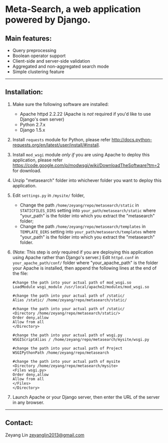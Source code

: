 # Meta-Search, a web application powered by Django.

## Main features:
- Query preprocessing
- Boolean operator support
- Client-side and server-side validation
- Aggregated and non-aggregated search mode
- Simple clustering feature
- - -
## Installation:

1. Make sure the following software are installed:
    - Apache httpd 2.2.22 (Apache is *not* required if you'd like to use Django's own server)
    - Python 2.7.x
    - Django 1.5.x

2. Install `requests` module for Python, please refer http://docs.python-requests.org/en/latest/user/install/#install.

3. Install `mod_wsgi` module *only if* you are using Apache to deploy this application, please refer https://code.google.com/p/modwsgi/wiki/DownloadTheSoftware?tm=2 for download.

4. Unzip "metasearch" folder into whichever folder you want to deploy this application.

5. Edit `settings.py` in `/mysite/` folder,
    - Change the path `/home/zeyang/repo/metasearch/static` in `STATICFILES_DIRS` setting into `your_path/metasearch/static` where "your_path" is the folder into which you extract the "metasearch" folder;
    - Change the path `/home/zeyang/repo/metasearch/templates` in `TEMPLATE_DIRS` setting into `your_path/metasearch/templates` where "your_path" is the folder into which you extract the "metasearch" folder.

6. (Note: This step is *only* required if you are deploying this application using Apache rather than Django's server.) Edit `httpd.conf` in `your_apache_path/conf/` folder where "your_apache_path" is the folder your Apache is installed, then append the following lines at the end of the file:

    ```
    #change the path into your actual path of mod_wsgi.so
    LoadModule wsgi_module /usr/local/apache2/modules/mod_wsgi.so

    #change the path into your actual path of /static/
    Alias /static/ /home/zeyang/repo/metasearch/static/

    #change the path into your actual path of /static/
    <Directory /home/zeyang/repo/metasearch/static/>
    Order deny,allow
    Allow from all
    </Directory>
    
    #change the path into your actual path of wsgi.py
    WSGIScriptAlias / /home/zeyang/repo/metasearch/mysite/wsgi.py

    #change the path into your actual path of Project
    WSGIPythonPath /home/zeyang/repo/metasearch

    #change the path into your actual path of mysite
    <Directory /home/zeyang/repo/metasearch/mysite>
    <Files wsgi.py>
    Order deny,allow
    Allow from all
    </Files>
    </Directory>
    ```
    
7. Launch Apache or your Django server, then enter the URL of the server in any browser.
- - -
## Contact:
Zeyang Lin
zeyanglin2013@gmail.com
